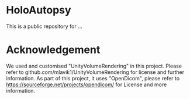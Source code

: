# HoloAutopsy
This is a public repository for ...

# Acknowledgement
We used and customised "UnityVolumeRendering" in this project. Please refer to github.com/mlavik1/UnityVolumeRendering for license and further information. As part of this project, it uses "OpenDicom", please refer to https://sourceforge.net/projects/opendicom/ for License and more information.
